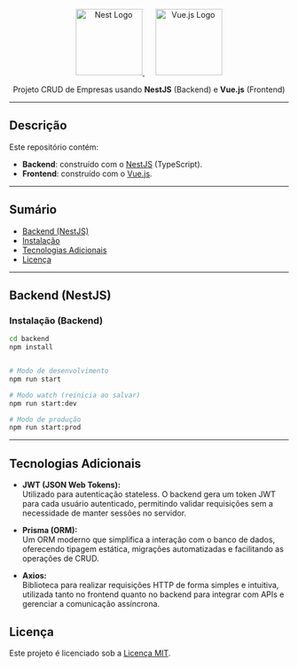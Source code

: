 <p align="center">
  <a href="http://nestjs.com/" target="_blank">
    <img src="https://nestjs.com/img/logo-small.svg" width="120" alt="Nest Logo" />
  </a>
  &nbsp;&nbsp;&nbsp;&nbsp;
  <a href="https://vuejs.org/" target="_blank">
    <img src="https://vuejs.org/images/logo.png" width="120" alt="Vue.js Logo" />
  </a>
</p>

<p align="center">
  Projeto CRUD de Empresas usando <strong>NestJS</strong> (Backend) e <strong>Vue.js</strong> (Frontend)
</p>

---

## Descrição

Este repositório contém:
- **Backend**: construído com o [NestJS](https://github.com/nestjs/nest) (TypeScript).
- **Frontend**: construído com o [Vue.js](https://vuejs.org/).

---

## Sumário

- [Backend (NestJS)](#backend-nestjs)
- [Instalação](#instalação-backend)
- [Tecnologias Adicionais](#tecnologias-adicionais)
- [Licença](#licença)


---

## Backend (NestJS)

### Instalação (Backend)

```bash
cd backend
npm install


# Modo de desenvolvimento
npm run start

# Modo watch (reinicia ao salvar)
npm run start:dev

# Modo de produção
npm run start:prod
```

---
## Tecnologias Adicionais

- **JWT (JSON Web Tokens):**  
  Utilizado para autenticação stateless. O backend gera um token JWT para cada usuário autenticado, permitindo validar requisições sem a necessidade de manter sessões no servidor.

- **Prisma (ORM):**  
  Um ORM moderno que simplifica a interação com o banco de dados, oferecendo tipagem estática, migrações automatizadas e facilitando as operações de CRUD.

- **Axios:**  
  Biblioteca para realizar requisições HTTP de forma simples e intuitiva, utilizada tanto no frontend quanto no backend para integrar com APIs e gerenciar a comunicação assíncrona.


## Licença

Este projeto é licenciado sob a [Licença MIT](https://opensource.org/licenses/MIT).

